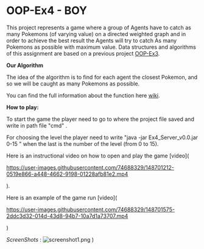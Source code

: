 # OOP-Ex4 - BOY 

This project represents a game where a group of Agents have to catch as many Pokemons (of varying value) on a directed weighted 
graph and in order to achieve the best result the Agents will try to catch
As many Pokemons as possible with maximum value.
Data structures and algorithms of this assignment are based on a previous project [OOP-Ex3](https://github.com/B-O-Y-group/OOP-Ex3.git). 



**Our Algorithm**

The idea of the algorithm is to find for each agent the closest Pokemon, and so we will be caught
as many Pokemons as possible.

You can find the full information about the function here [wiki](https://github.com/B-O-Y-group/OOP-Ex4/wiki).



**How to play:**

To start the game the player need to go to where  the project file saved 
and write in path file "cmd" . 

For choosing the level 
the player need to write "java -jar Ex4_Server_v0.0.jar 0-15 " 
when the last is the number of the level (from 0 to 15).

Here is an instructional video on how to open and play the game [video](

https://user-images.githubusercontent.com/74688329/148701212-0519e866-a448-4662-9198-01228afb81e2.mp4

).

Here is an example of the game run [video](

https://user-images.githubusercontent.com/74688329/148701575-2ddc3d32-014d-43d8-94b7-10a7d1a73707.mp4

)

*ScreenShots* :
![screenshot1.png](<img width="600" alt="Screenshot1" src="https://user-images.githubusercontent.com/74688329/148702273-2c8aa1ef-d7ed-4631-bf1d-d64d0cc581a6.png">
)
)
